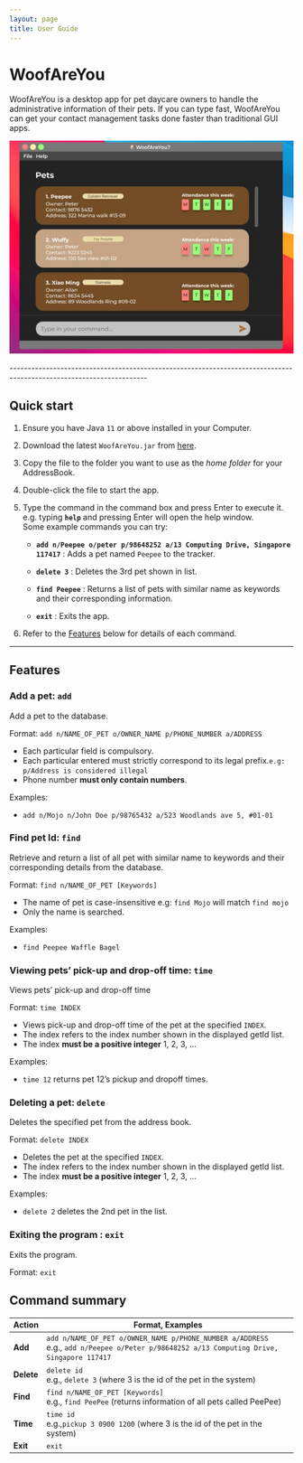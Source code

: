 ```yaml
---
layout: page
title: User Guide
---
```

# WoofAreYou 

WoofAreYou is a desktop app for pet daycare owners to handle the administrative information of their pets. If you can 
type fast, WoofAreYou can get your contact management tasks done faster than traditional GUI apps.
<p align="center">
  <img src="images/Ui.png" alt="WoofForYou sample screenshot"/>
</p>
--------------------------------------------------------------------------------------------------------------------

## Quick start

1. Ensure you have Java `11` or above installed in your Computer.

1. Download the latest `WoofAreYou.jar` from [here](https://github.com/se-edu/addressbook-level3/releases).

1. Copy the file to the folder you want to use as the _home folder_ for your AddressBook.

1. Double-click the file to start the app.

1. Type the command in the command box and press Enter to execute it. e.g. typing **`help`** and pressing Enter will open the help window.<br>
   Some example commands you can try:

   * **`add n/Peepee o/peter p/98648252 a/13 Computing Drive, Singapore 117417`** : Adds a pet named `Peepee` to the tracker.

   * **`delete 3`** : Deletes the 3rd pet shown in list.

   * **`find Peepee`** : Returns a list of pets with similar name as keywords and their corresponding information.

   * **`exit`** : Exits the app.

1. Refer to the [Features](#features) below for details of each command.

--------------------------------------------------------------------------------------------------------------------

## Features


### Add a pet: `add`

Add a pet to the database.

Format: `add n/NAME_OF_PET o/OWNER_NAME p/PHONE_NUMBER a/ADDRESS`
* Each particular field is compulsory.
* Each particular entered must strictly correspond to its legal prefix.`e.g: p/Address is considered illegal`
* Phone number **must only contain numbers**.

Examples:
* `add n/Mojo n/John Doe p/98765432 a/523 Woodlands ave 5, #01-01`

### Find pet Id: `find`

Retrieve and return a list of all pet with similar name to keywords and their corresponding details from the database. 

Format: `find n/NAME_OF_PET [Keywords]`
* The name of pet is case-insensitive e.g: `find Mojo` will match `find mojo`
* Only the name is searched.

Examples:
* `find Peepee Waffle Bagel`

### Viewing pets’ pick-up and drop-off time: `time`

Views pets’ pick-up and drop-off time

Format: `time INDEX`

* Views pick-up and drop-off time of the pet at the specified `INDEX`.
* The index refers to the index number shown in the displayed getId list.
* The index **must be a positive integer** 1, 2, 3, …​

Examples:
* `time 12` returns pet 12’s pickup and dropoff times.

### Deleting a pet: `delete`

Deletes the specified pet from the address book.

Format: `delete INDEX`

* Deletes the pet at the specified `INDEX`.
* The index refers to the index number shown in the displayed getId list.
* The index **must be a positive integer** 1, 2, 3, …​

Examples:
* `delete 2` deletes the 2nd pet in the list.

### Exiting the program : `exit`

Exits the program.

Format: `exit`

## Command summary

| Action     | Format, Examples                                                                                                                              |
|------------|-----------------------------------------------------------------------------------------------------------------------------------------------|
| **Add**    | `add n/NAME_OF_PET o/OWNER_NAME p/PHONE_NUMBER a/ADDRESS` <br> e.g., `add n/Peepee o/Peter p/98648252 a/13 Computing Drive, Singapore 117417` |
| **Delete** | `delete id` <br> e.g., `delete 3` (where 3 is the id of the pet in the system)                                                                |
| **Find**   | `find n/NAME_OF_PET [Keywords]` <br> e.g., `find PeePee` (returns information of all pets called PeePee)                                      |
| **Time**   | `time id `<br> e.g.,`pickup 3 0900 1200` (where 3 is the id of the pet in the system)                                                         |
| **Exit**   | `exit`                                                                                                                                        |
